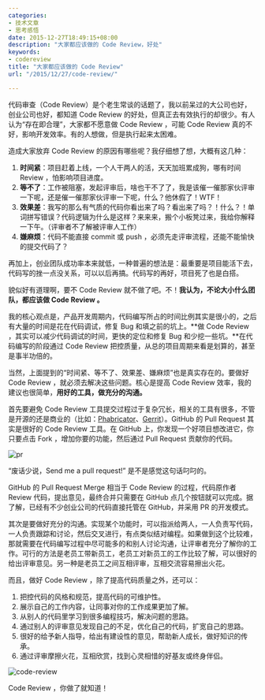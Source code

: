 ```yaml
---
categories:
- 技术文章
- 思考感悟
date: 2015-12-27T18:49:15+08:00
description: "大家都应该做的 Code Review，好处"
keywords:
- codereview
title: "大家都应该做的 Code Review"
url: "/2015/12/27/code-review/"

---
```


代码审查（Code Review）是个老生常谈的话题了，我以前呆过的大公司也好，创业公司也好，都知道 Code Review 的好处，但真正去有效执行的却很少。有人认为“存在即合理”，大家都不愿意做 Code Review ，可能 Code Review 真的不好，影响开发效率。有的人想做，但是执行起来太困难。

<!--more-->

造成大家放弃 Code Review 的原因有哪些呢？我仔细想了想，大概有这几种：

 1. **时间紧**：项目赶着上线，一个人干两人的活，天天加班累成狗，哪有时间 Review ，怕影响项目进度。
 1. **等不了**：工作被阻塞，发起评审后，啥也干不了了，我是该催一催那家伙评审一下呢，还是催一催那家伙评审一下呢，什么？他休假了！WTF！
 1. **效果差**：我写的那么有气质的代码你看出来了吗？看出来了吗？！什么？！单词拼写错误？代码逻辑为什么是这样？来来来，搬个小板凳过来，我给你解释一下午。（评审者不了解被评审人工作）
 1. **嫌麻烦**：代码不能直接 commit 或 push ，必须先走评审流程，还能不能愉快的提交代码了？

再加上，创业团队成功率本来就低，一种普遍的想法是：最重要是项目能活下去，代码写的挫一点没关系，可以以后再搞。代码写的再好，项目死了也是白搭。

貌似好有道理啊，要不 Code Review 就不做了吧。不！**我认为，不论大小什么团队，都应该做 Code Review 。**

我的核心观点是，产品开发周期内，代码编写所占的时间比例其实是很小的，之后有大量的时间是花在代码调试，修复 Bug 和填之前的坑上。**做 Code Review ，其实可以减少代码调试的时间，更快的定位和修复 Bug 和少挖一些坑。**在代码编写的阶段通过 Code Review 把控质量，从总的项目周期来看是划算的，甚至是事半功倍的。

当然，上面提到的“时间紧、等不了、效果差、嫌麻烦”也是真实存在的。要做好 Code Review ，就必须去解决这些问题。核心是提高 Code Review 效率，我的建议也很简单，**用好的工具，做充分的沟通。**

首先要避免 Code Review 工具提交过程过于复杂冗长，相关的工具有很多，不管是开源的还是商业的（比如：[Phabricator](http://phabricator.org/)、[Gerrit](https://www.gerritcodereview.com/)）。GitHub 的 Pull Request 其实是很好的 Code Review 工具。在 GitHub 上，你发现一个好项目想改进它，你只要点击 Fork ，增加你要的功能，然后通过 Pull Request 贡献你的代码。

![pr](http://7xlx3k.com1.z0.glb.clouddn.com/pr.jpg)

“废话少说，Send me a pull request!” 是不是感觉这句话叼叼的。

 GitHub 的 Pull Request Merge 相当于 Code Review 的过程，代码原作者 Review 代码，提出意见，最终合并只需要在 GitHub 点几个按钮就可以完成。据了解，已经有不少创业公司的代码直接托管在 GitHub，并采用 PR 的开发模式。

其次是要做好充分的沟通。实现某个功能时，可以指派给两人，一人负责写代码，一人负责跟踪和讨论，然后交叉进行，有点类似结对编程。如果做到这个比较难，那就需要在代码编写过程中尽可能多的和别人讨论沟通，让评审者充分了解你的工作。可行的方法是老员工带新员工，老员工对新员工的工作比较了解，可以很好的给出评审意见。另一种是老员工之间互相评审，互相交流容易擦出火花。

而且，做好 Code Review ，除了提高代码质量之外，还可以：

1. 把控代码的风格和规范，提高代码的可维护性。
1. 展示自己的工作内容，让同事对你的工作成果更加了解。
1. 从别人的代码里学习到很多编程技巧，解决问题的思路。
1. 通过别人的评审意见发现自己的不足，优化自己的代码，扩宽自己的思路。
1. 很好的给予新人指导，给出有建设性的意见，帮助新人成长，做好知识的传承。
1. 通过评审摩擦火花，互相欣赏，找到心灵相惜的好基友或终身伴侣。

![code-review](http://7xlx3k.com1.z0.glb.clouddn.com/code-review.jpg)

Code Review ，你做了就知道！